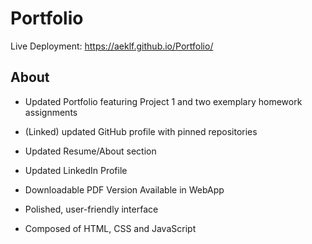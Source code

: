 # Portfolio

Live Deployment: https://aeklf.github.io/Portfolio/

## About

- Updated Portfolio featuring Project 1 and two exemplary homework assignments

- (Linked) updated GitHub profile with pinned repositories

- Updated Resume/About section

- Updated LinkedIn Profile

- Downloadable PDF Version Available in WebApp

- Polished, user-friendly interface

- Composed of HTML, CSS and JavaScript
